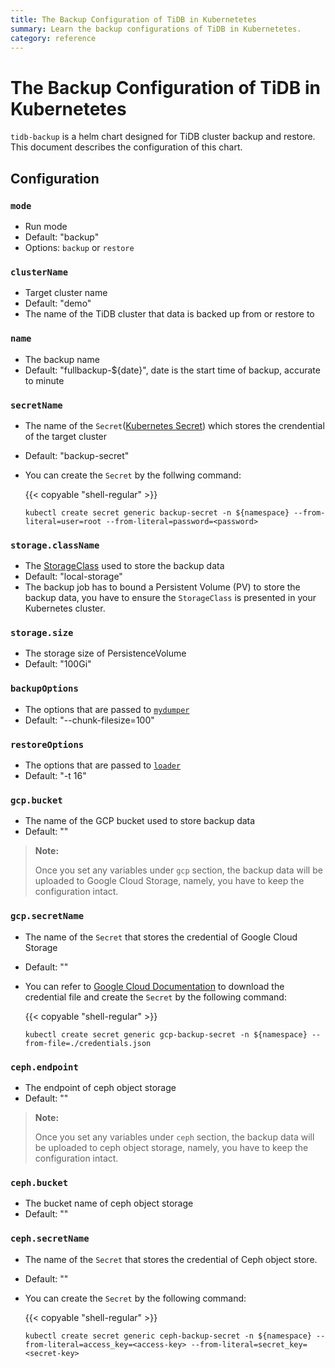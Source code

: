 ```yaml
---
title: The Backup Configuration of TiDB in Kubernetetes
summary: Learn the backup configurations of TiDB in Kubernetetes.
category: reference
---
```


# The Backup Configuration of TiDB in Kubernetetes

`tidb-backup` is a helm chart designed for TiDB cluster backup and restore. This document describes the configuration of this chart.

## Configuration

### `mode`

- Run mode
- Default: "backup"
- Options: `backup` or `restore`

### `clusterName`

- Target cluster name
- Default: "demo"
- The name of the TiDB cluster that data is backed up from or restore to

### `name`

- The backup name
- Default: "fullbackup-${date}", date is the start time of backup, accurate to minute

### `secretName`

- The name of the `Secret`([Kubernetes Secret](https://kubernetes.io/docs/concepts/configuration/secret/)) which stores the crendential of the target cluster
- Default: "backup-secret"
- You can create the `Secret` by the follwing command:

    {{< copyable "shell-regular" >}}

    ```shell
    kubectl create secret generic backup-secret -n ${namespace} --from-literal=user=root --from-literal=password=<password>
    ```

### `storage.className`

- The [StorageClass](https://kubernetes.io/docs/concepts/storage/storage-classes/) used to store the backup data
- Default: "local-storage"
- The backup job has to bound a Persistent Volume (PV) to store the backup data, you have to ensure the `StorageClass` is presented in your Kubernetes cluster.

### `storage.size`

- The storage size of PersistenceVolume
- Default: "100Gi"

### `backupOptions`

- The options that are passed to [`mydumper`](https://github.com/maxbube/mydumper/blob/master/docs/mydumper_usage.rst#options)
- Default: "--chunk-filesize=100"

### `restoreOptions`

- The options that are passed to [`loader`](https://www.pingcap.com/docs-cn/tools/loader/)
- Default: "-t 16"

### `gcp.bucket`

- The name of the GCP bucket used to store backup data
- Default: ""

> **Note:**
>
> Once you set any variables under `gcp` section, the backup data will be uploaded to Google Cloud Storage, namely, you have to keep the configuration intact.

### `gcp.secretName`

- The name of the `Secret` that stores the credential of Google Cloud Storage
- Default: ""
- You can refer to [Google Cloud Documentation](https://cloud.google.com/docs/authentication/production#obtaining_and_providing_service_account_credentials_manually) to download the credential file and create the `Secret` by the following command:

    {{< copyable "shell-regular" >}}

    ```shell
    kubectl create secret generic gcp-backup-secret -n ${namespace} --from-file=./credentials.json
    ```

### `ceph.endpoint`

- The endpoint of ceph object storage
- Default: ""

> **Note:**
>
> Once you set any variables under `ceph` section, the backup data will be uploaded to ceph object storage, namely, you have to keep the configuration intact.

### `ceph.bucket`

- The bucket name of ceph object storage
- Default: ""

### `ceph.secretName`

- The name of the `Secret` that stores the credential of Ceph object store.
- Default: ""
- You can create the `Secret` by the following command:

    {{< copyable "shell-regular" >}}

    ```shell
    kubectl create secret generic ceph-backup-secret -n ${namespace} --from-literal=access_key=<access-key> --from-literal=secret_key=<secret-key>
    ```
